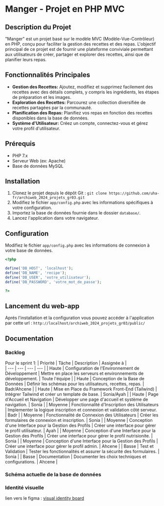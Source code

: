 # Manger - Projet en PHP MVC

## Description du Projet
"Manger" est un projet basé sur le modèle MVC (Modèle-Vue-Contrôleur) en PHP, conçu pour faciliter la gestion des recettes et des repas. L'objectif principal de ce projet est de fournir une plateforme conviviale permettant aux utilisateurs de créer, partager et explorer des recettes, ainsi que de planifier leurs repas.

## Fonctionnalités Principales
- **Gestion des Recettes:** Ajoutez, modifiez et supprimez facilement des recettes avec des détails complets, y compris les ingrédients, les étapes de préparation et les images.
- **Exploration des Recettes:** Parcourez une collection diversifiée de recettes partagées par la communauté.
- **Planification des Repas:** Planifiez vos repas en fonction des recettes disponibles dans la base de données.
- **Système d'Utilisateur:** Créez un compte, connectez-vous et gérez votre profil d'utilisateur.

## Prérequis
- PHP 7.x
- Serveur Web (ex: Apache)
- Base de données MySQL

## Installation
1. Clonez le projet depuis le dépôt Git : `git clone https://github.com/uha-fr/archiweb_2024_projets_gr03.git`
2. Modifiez le fichier `app/config.php` avec les informations spécifiques à votre configuration.
3. Importez la base de données fournie dans le dossier `database/`.
4. Lancez l'application dans votre navigateur.

## Configuration
Modifiez le fichier `app/config.php` avec les informations de connexion à votre base de données.

```php
<?php

define('DB_HOST', 'localhost');
define('DB_NAME', 'recipe');
define('DB_USER', 'votre_utilisateur');
define('DB_PASSWORD', 'votre_mot_de_passe');

?>
```
## Lancement du web-app
Aprés l'installation et la configuration vous pouvez accéder à l'application par cette url :
`http://localhost/archiweb_2024_projets_gr03/public/`

## Documentation
### Backlog
Pour le sprint 1:
| Priorité | Tâche | Description | Assignée à |                                             
| --- | --- | --- | --- |
| Haute | Configuration de l'Environnement de Développement | Mettre en place les serveurs et environnements de développement. | Toute l'équipe |
| Haute | Conception de la Base de Données | Définir les schémas pour les utilisateurs, recettes, repas. | Badr/Ahcene |
| Haute | Mise en Place du Framework Front-End (Tailwind) | Intégrer Tailwind et créer un template de base. | Sonia/Ayah |
| Haute | Page d'Accueil et Navigation | Développer une page d'accueil et système de navigation. | Sonia |
| Moyenne | Fonctionnalité d'Inscription des Utilisateurs | Implementer la logique inscription et connexion et validation côté serveur. | Badr |
| Moyenne | Fonctionnalité de Connexion des Utilisateurs | Créer les formulaires de connexion et inscription. | Sonia  |
| Moyenne | Conception d'une Interface pour la Gestion des Profils | Créer une interface pour gérer le profil utilisateur. | Ayah |
| Moyenne | Conception d'une Interface pour la Gestion des Profils | Créer une interface pour gérer le profil nutrisionite. | Sonia |
| Moyenne | Conception d'une Interface pour la Gestion des Profils | Créer une interface pour gérer le profil admin. | Ahcene |
| Basse | Test et Validation | Tester les fonctionnalités et assurer la sécurité des formulaires. | Sonia |
| Basse | Documentation | Documenter les choix techniques et configurations. | Ahcene |

### Schéma actuelle de la base de données
### Identité visuelle
lien vers le figma : [visual identity board](https://www.figma.com/file/ueHI18DFaa58xfa1ceqSSJ/Visual-identity?type=design&node-id=0%3A1&mode=design&t=ErciRZZByM3St0u5-1)
